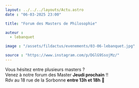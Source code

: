 ```yaml
---
layout: ../../../layouts/Actu.astro
date : "06-03-2025 23:00"

title: "Forum des Masters de Philosophie"

auteur :
  - lebanquet

image : "/assets/fildactus/evenements/03-06-lebanquet.jpg"

source : "https://www.instagram.com/p/DGlG9SsojMz/"
---
```


Vous hésitez entre plusieurs masters ?  
Venez à notre forum des Master __Jeudi prochain__ !!  
Rdv au 18 rue de la Sorbonne __entre 13h et 18h__ 🙌